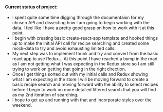 #### Current status of project:

- I spent quite some time digging through the documentaion for my chosen API and dissecting how I am going to begin working with the data. I feel like I have a pretty good grasp on how to work with it at this point.
- I begin with creating basic create-react-app template and hooked things up to make the initial API call for recipe searching and created some mock-data to try and avoid exhausting limited calls.
- My next step was to implement thunk and try and convert from the basic react app to use Redux... At this point I have reached a bump in the road as I am not getting what I was expecting in the Redux store so I am still trying to work on getting that going in the right direction.
- Once I get things sorted out with my initial calls and Redux showing what I am expecting in the store I will be moving forward to create a basic recipe search and moving forward with the ability to select recipes before I begin to work on more detailed filtered search that you will find as my 2nd iteration of searching.
- I hope to get up and running with that and incorporate styles over the weekend. 
